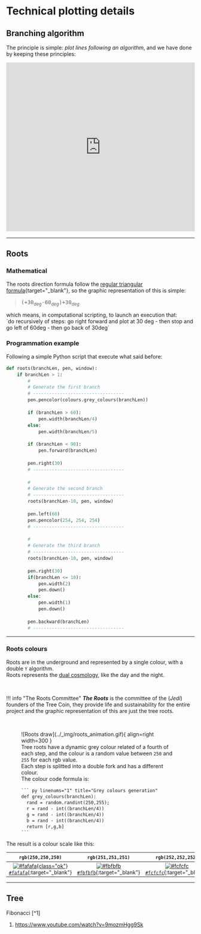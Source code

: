 # Technical plotting details
## Branching algorithm
The principle is simple: *plot lines following an algorithm*, and we have done by keeping these principles:<br>
<iframe width="100%" height="450" src="https://www.youtube.com/embed/kkGeOWYOFoA" title="YouTube video player" frameborder="0" allow="accelerometer; autoplay; clipboard-write; encrypted-media; gyroscope; picture-in-picture" allowfullscreen></iframe>

---

## Roots
### Mathematical
The roots direction formula follow the [regular triangular formula](https://reference.wolfram.com/language/ref/Triangle.html){target="_blank"}, so the graphic representation of this is simple:
<blockquote>
<tt>(+30<sub><i>deg</i></sub>-60<sub><i>deg</i></sub>)+30<sub><i>deg</i></sub></tt>
</blockquote>
which means, in computational scripting, to launch an execution that:<br>
`do recursively of <n> steps: go right forward and plot at 30 deg - then stop and go left of 60deg - then go back of 30deg`

<br>


### Programmation example
Following a simple Python script that execute what said before:
``` python
def roots(branchLen, pen, window):
    if branchLen > 1:
        #
        # Generate the first branch
        # ----------------------------------
        pen.pencolor(colours.grey_colours(branchLen))

        if (branchLen > 60):
            pen.width(branchLen/4)
        else:
            pen.width(branchLen/5)

        if (branchLen < 90):
            pen.forward(branchLen)

        pen.right(30)
        # ----------------------------------

        #
        # Generate the second branch
        # ----------------------------------
        roots(branchLen-10, pen, window)

        pen.left(60)
        pen.pencolor(254, 254, 254)
        # ----------------------------------

        #
        # Generate the third branch
        # ----------------------------------
        roots(branchLen-10, pen, window)

        pen.right(30)
        if(branchLen <= 10):
            pen.width(2)
            pen.down()
        else:
            pen.width(1)
            pen.down()

        pen.backward(branchLen)
        # ----------------------------------
```

---

### Roots colours
Roots are in the underground and represented by a single colour, with a double `Y` algorithm.<br>
Roots represents the [dual cosmology](https://en.wikipedia.org/wiki/Dualism_in_cosmology), like the day and the night.<br>

<br />

!!! info "The Roots Committee"
    ***The Roots*** is the committee of the (*Jedi*) founders of the Tree Coin, they provide life and sustainability for the entire project and the graphic representation of this are just the tree roots.

<br />

<figure markdown>
  ![Roots draw](../_img/roots_animation.gif){ align=right width=300 }

  <div style="text-align: left;">
    Tree roots have a dynamic grey colour related of a fourth of each step, and the colour is a random value between <code>250</code> and <code>255</code> for each rgb value.<br />
    Each step is splitted into a double fork and has a different colour.<br>
    The colour code formula is:<br>

    ``` py linenums="1" title="Grey colours generation"
    def grey_colours(branchLen):
      rand = random.randint(250,255);
      r = rand - int((branchLen/4))
      g = rand - int((branchLen/4))
      b = rand - int((branchLen/4))
      return [r,g,b]
    ```
  </div>
</figure>

The result is a colour scale like this:

| `rgb(250,250,250)` | `rgb(251,251,251)` | `rgb(252,252,252)` | `rgb(253,253,253)` | `rgb(254,254,254)` | `rgb(255,255,255)` |
|:---------:|:---------:|:---------:|:---------:|:---------:|:---------:|
| [![#fafafa](https://via.placeholder.com/100x20/fafafa/000000?text=+){class="ok"}<br>`#fafafa`](https://coolors.co/fafafa){:target="_blank"} | [![#fbfbfb](https://via.placeholder.com/100x20/fbfbfb/000000?text=+)<br>`#fbfbfb`](https://coolors.co/fbfbfb){:target="_blank"} | [![#fcfcfc](https://via.placeholder.com/100x20/fcfcfc/000000?text=+)<br>`#fcfcfc`](https://coolors.co/fcfcfc){:target="_blank"} | [![#fdfdfd](https://via.placeholder.com/100x20/fdfdfd/000000?text=+)<br>`#fdfdfd`](https://coolors.co/fdfdfd){:target="_blank"} | [![#fefefe](https://via.placeholder.com/100x20/fefefe/000000?text=+)<br>`#fefefe`](https://coolors.co/fefefe){:target="_blank"} | [![#ffffff](https://via.placeholder.com/100x20/ffffff/000000?text=+)<br>`#ffffff`](https://coolors.co/ffffff){:target="_blank"} |

---

## Tree
Fibonacci [^1]


1. https://www.youtube.com/watch?v=9mozmHgg9Sk
